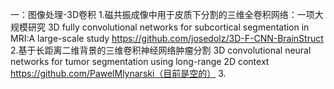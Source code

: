 
一：图像处理-3D卷积
1.磁共振成像中用于皮质下分割的三维全卷积网络：一项大规模研究
3D fully convolutional networks for subcortical segmentation in MRI:A large-scale study
https://github.com/josedolz/3D-F-CNN-BrainStruct
2.基于长距离二维背景的三维卷积神经网络肿瘤分割
3D convolutional neural networks for tumor segmentation using long-range 2D context
https://github.com/PawelMlynarski（目前是空的）
3.
